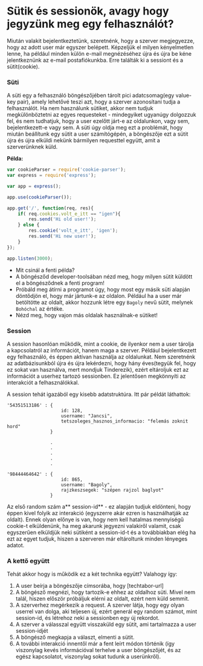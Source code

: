 # Sütik és sessionök, avagy hogy jegyzünk meg egy felhasználót?

Miután valakit bejelentkeztetünk, szeretnénk, hogy a szerver megjegyezze, hogy az adott user már egyszer belépett. Képzeljük el milyen kényelmetlen lenne, ha például minden külön e-mail megnézéséhez újra és újra be kéne jelentkeznünk az e-mail postafiókunkba. Erre találták ki a sessiont és a sütit\(cookie\).

### Süti

A süti egy a felhasználó böngészőjében tárolt pici adatcsomag\(egy value-key pair\), amely lehetővé teszi azt, hogy a szerver azonosítani tudja a felhasználót. Ha nem használunk sütiket, akkor nem tudjuk megkülönböztetni az egyes requesteket - mindegyiket ugyanúgy dolgozzuk fel, és nem tudhatjuk, hogy a user ezelőtt járt-e az oldalunkon, vagy sem, bejelentkezett-e vagy sem. A süti úgy oldja meg ezt a problémát, hogy miután beállítunk egy sütit a user számítógépén, a böngészője ezt a sütit újra és újra elküldi nekünk bármilyen requesttel együtt, amit a szerverünknek küld.

**Példa:**

```js
var cookieParser = require('cookie-parser');
var express = require('express');

var app = express();

app.use(cookieParser());

app.get('/', function(req, res){
    if( req.cookies.volt_e_itt == "igen"){
        res.send('Hi old user!');
    } else {
        res.cookie('volt_e_itt', 'igen');
        res.send('Hi new user!');
    }
});

app.listen(3000);
```

* Mit csinál a fenti példa?
* A böngésződ developer-toolsában nézd meg, hogy milyen sütit küldött el a böngésződnek a fenti program!
* Próbáld meg átírni a programot úgy, hogy most egy másik süti alapján döntődjön el, hogy már jártunk-e az oldalon. Például ha a user már betöltötte az oldalt, akkor hozzunk létre egy `Bagoly` nevű sütit, melynek `Bohóchal` az értéke.
* Nézd meg, hogy vajon más oldalak használnak-e sütiket!

### Session

A session hasonlóan működik, mint a cookie, de ilyenkor nem a user tárolja a kapcsolatról az információt, hanem maga a szerver. Például bejelentkezett egy felhasználó, és éppen aktívan használja az oldalunkat. Nem szeretnénk az adatbázisunkból újra és újra lekérdezni, hogy hány éves\(tegyük fel, hogy ez sokat van használva, mert mondjuk Tinderezik\), ezért eltároljuk ezt az információt a userhez tartozó sessionben. Ez jelentősen megkönnyíti az interakciót a felhasználókkal.

A session tehát igazából egy kisebb adatstruktúra. Itt pár példát láthattok:

```
'54351513186' : { 
                    id: 128, 
                    username: "Jancsi", 
                    tetszoleges_hasznos_informacio: "felemás zoknit hord"
                }

                .
                .
                .
                .
                .

'98444464642' : {
                    id: 865,
                    username: "Bagoly",
                    rajzkeszsegek: "szépen rajzol baglyot"
                }
```

Az első random szám a** session-id** - ez alapján tudjuk eldönteni, hogy éppen kivel folyik az interakció \(egyszerre akár ezren is használhatják az oldalt\). Ennek olyan előnye is van, hogy nem kell hatalmas mennyiségű cookie-t elküldenünk, ha meg akarunk jegyezni valakiről valamit, csak egyszerűen elküldjük neki sütiként a session-id-t és a továbbiakban elég ha ezt az egyet tudjuk, hiszen a szerveren már eltároltunk minden lényeges adatot.

### A kettő együtt

Tehát akkor hogy is működik ez a két technika együtt? Valahogy így:

1. A user beírja a böngészője címsorába, hogy \[techtabor-url\]
2. A böngésző megnézi, hogy tartozik-e ehhez az oldalhoz süti. Mivel nem talál, hiszen először próbáljuk elérni az oldalt, ezért nem küld semmit.
3. A szerverhez megérkezik a request. A szerver látja, hogy egy olyan userrel van dolga, aki teljesen új, ezért generál egy random számot, mint session-id, és létrehoz neki a sessionben egy új rekordot.
4. A szerver a válasszal együtt visszaküld egy sütit, ami tartalmazza a user session-idjét
5. A böngésző megkapja a választ, elmenti a sütit.
6. A további interakció innentől már a fent leírt módon történik \(így viszonylag kevés információval terhelve a user böngészőjét, és az egész kapcsolatot, viszonylag sokat tudunk a userünkről\).




